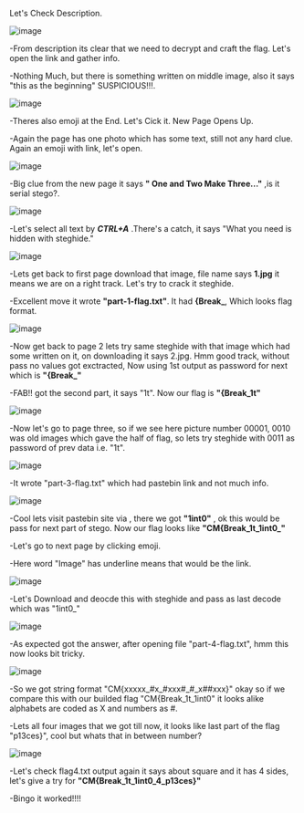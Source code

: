 Let's Check Description.

![image](https://github.com/user-attachments/assets/8fe6bae7-c6dc-48a3-a406-bd1766ca967e)

-From description its clear that we need to decrypt and craft the flag. Let's open the link and gather info.

-Nothing Much, but there is something written on middle image, also it says "this as the beginning"  SUSPICIOUS!!!.

![image](https://github.com/user-attachments/assets/dcb09e2d-9a7c-4687-8457-b64e3ba15268)

-Theres also emoji at the End. Let's Cick it. New Page Opens Up.

-Again the page has one photo which has some text, still not any hard clue. Again an emoji with link, let's open.

![image](https://github.com/user-attachments/assets/32bc7669-42eb-4d2d-8d80-52f54d8090cd)

-Big clue from the new page it says **" One and Two Make Three..."** ,is it serial stego?.

![image](https://github.com/user-attachments/assets/ba86cd14-0abf-4568-ab00-46a8cf2fd0fe)

-Let's select all text by **_CTRL+A_** .There's a catch, it says "What you need is hidden with steghide."

![image](https://github.com/user-attachments/assets/88d26687-02c4-4b8a-abc9-30c354e5da61)

-Lets get back to first page download that image, file name says **1.jpg** it means we are on a right track. Let's try to crack it steghide.  

-Excellent move it wrote **"part-1-flag.txt"**. It had **{Break_**, Which looks flag format.

![image](https://github.com/user-attachments/assets/275fcfcf-ec4e-4654-aab0-30189bf012af)

-Now get back to page 2 lets try same steghide with that image which had some written on it, on downloading it says 2.jpg. Hmm good track, without pass no values got exctracted, Now using 1st output as password for next which is **"{Break_"** 

-FAB!! got the second part, it says "1t". Now our flag is **"{Break_1t"**

![image](https://github.com/user-attachments/assets/2d24e61c-0bd5-49da-bd1f-e4078158dd0c)

-Now let's go to page three, so if we see here picture number 00001, 0010 was old images which gave the half of flag, so lets try steghide with 0011 as password of prev data i.e. "1t".

![image](https://github.com/user-attachments/assets/5d191e5e-64f3-4ee7-8f67-2851a7465b02)

-It wrote "part-3-flag.txt" which had pastebin link and not much info.

![image](https://github.com/user-attachments/assets/aa078482-2ca3-4440-84c4-8da6d8e4ee7f)

-Cool lets visit pastebin site via , there we got **"__1int0__"** , ok this would be pass for next part of stego. Now our flag looks like **"CM{Break_1t_1int0_"**

-Let's go to next page by clicking emoji. 

-Here word "Image" has underline means that would be the link.

![image](https://github.com/user-attachments/assets/17920a83-74da-4337-a9fc-52209bbc717d)
 
-Let's Download and deocde this with steghide and pass as last decode which was  "1int0_"

![image](https://github.com/user-attachments/assets/8124d7fe-06dc-4b42-95a5-2e546f8fba07)

-As expected got the answer, after opening file "part-4-flag.txt", hmm this now looks bit tricky.

![image](https://github.com/user-attachments/assets/6a969665-020e-46bf-95db-ca1f189c1981)

-So we got string format "CM{xxxxx_#x_#xxx#_#_x##xxx}" okay so if we compare this with our builded flag "CM{Break_1t_1int0" it looks alike alphabets are coded as X and numbers as #.

-Lets all four images that we got till now, it looks like last part of the flag "p13ces}", cool but whats that in between number?

![image](https://github.com/user-attachments/assets/e77f5539-04b7-4e02-bd42-ea2abaf113a6)

-Let's check flag4.txt output again it says about square and it has 4 sides, let's give a try for **"CM{Break_1t_1int0_4_p13ces}"**

-Bingo it worked!!!!
